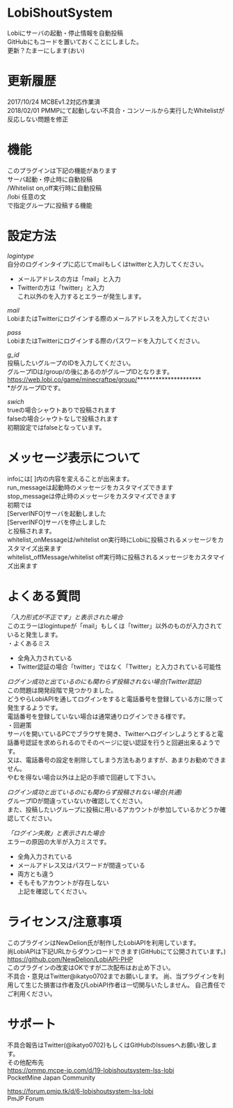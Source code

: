 # LobiShoutSystem
Lobiにサーバの起動・停止情報を自動投稿  
GitHubにもコードを置いておくことにしました。  
更新？たまーにします(おい)  

# 更新履歴
2017/10/24 MCBEv1.2対応作業済  
2018/02/01 PMMPにて起動しない不具合・コンソールから実行したWhitelistが反応しない問題を修正

# 機能
このプラグインは下記の機能があります  
サーバ起動・停止時に自動投稿  
/Whitelist on,off実行時に自動投稿  
/lobi 任意の文  
で指定グループに投稿する機能  

# 設定方法  
*logintype*  
自分のログインタイプに応じてmailもしくはtwitterと入力してください。  
* メールアドレスの方は「mail」と入力  
* Twitterの方は「twitter」と入力  
これ以外のを入力するとエラーが発生します。  
  
*mail*  
LobiまたはTwitterにログインする際のメールアドレスを入力してください  
  
*pass*  
LobiまたはTwitterにログインする際のパスワードを入力してください。  
  
*g_id*  
投稿したいグループのIDを入力してください。  
グループIDは/group/の後にあるのがグループIDとなります。  
https://web.lobi.co/game/minecraftpe/group/*********************  
*がグループIDです。  
  
*swich*  
trueの場合シャウトありで投稿されます  
falseの場合シャウトなしで投稿されます  
初期設定ではfalseとなっています。  
  
# メッセージ表示について
infoには[ ]内の内容を変えることが出来ます。  
run_messageは起動時のメッセージをカスタマイズできます  
stop_messageは停止時のメッセージをカスタマイズできます  
初期では  
[ServerINFO]サーバを起動しました  
[ServerINFO]サーバを停止しました  
と投稿されます。  
whitelist_onMessageは/whitelist on実行時にLobiに投稿されるメッセージをカスタマイズ出来ます  
whitelist_offMessage/whitelist off実行時に投稿されるメッセージをカスタマイズ出来ます  

# よくある質問
*「入力形式が不正です」と表示された場合*  
このエラーはlogintupeが「mail」もしくは「twitter」以外のものが入力されていると発生します。  
・よくあるミス  
* 全角入力されている  
* Twitter認証の場合「twitter」ではなく「Twitter」と入力されている可能性  
  
*ログイン成功と出ているのにも関わらず投稿されない場合(Twitter認証)*  
この問題は開発段階で見つかりました。  
どうやらLobiAPIを通してログインをすると電話番号を登録している方に限って発生するようです。  
電話番号を登録していない場合は通常通りログインできる様です。  
・回避策  
サーバを開いているPCでブラウザを開き、Twitterへログインしようとすると電話番号認証を求められるのでそのページに従い認証を行うと回避出来るようです。  
又は、電話番号の設定を削除してしまう方法もありますが、あまりお勧めできません。  
やむを得ない場合以外は上記の手順で回避して下さい。  
  
*ログイン成功と出ているのにも関わらず投稿されない場合(共通)*  
グループIDが間違っていないか確認してください。  
また、投稿したいグループに投稿に用いるアカウントが参加しているかどうか確認してください。  

*「ログイン失敗」と表示された場合*  
エラーの原因の大半が入力ミスです。  
* 全角入力されている  
* メールアドレス又はパスワードが間違っている  
* 両方とも違う  
* そもそもアカウントが存在しない  
上記を確認してください。  
  
# ライセンス/注意事項
このプラグインはNewDelion氏が制作したLobiAPIを利用しています。  
尚LobiAPlは下記URLからダウンロードできます(GitHubにて公開されています。)  
https://github.com/NewDelion/LobiAPI-PHP  
このプラグインの改変はOKですが二次配布はお止め下さい。  
不具合・意見はTwitter@ikatyo0702までお願いします。
尚、当プラグインを利用して生じた損害は作者及びLobiAPI作者は一切関与いたしません。
自己責任でご利用ください。

# サポート
不具合報告はTwitter(@ikatyo0702)もしくはGitHubのIssuesへお願い致します。  
その他配布先  
https://pmmp.mcpe-jp.com/d/19-lobishoutsystem-lss-lobi  
PocketMine Japan Community  
  
https://forum.pmjp.tk/d/6-lobishoutsystem-lss-lobi  
PmJP Forum  
